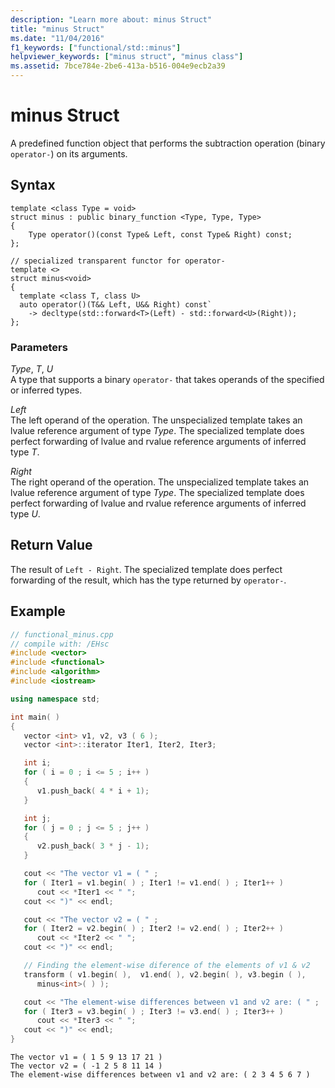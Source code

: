 ```yaml
---
description: "Learn more about: minus Struct"
title: "minus Struct"
ms.date: "11/04/2016"
f1_keywords: ["functional/std::minus"]
helpviewer_keywords: ["minus struct", "minus class"]
ms.assetid: 7bce784e-2be6-413a-b516-004e9ecb2a39
---
```

# minus Struct

A predefined function object that performs the subtraction operation (binary `operator-`)  on its arguments.

## Syntax

```
template <class Type = void>
struct minus : public binary_function <Type, Type, Type>
{
    Type operator()(const Type& Left, const Type& Right) const;
};

// specialized transparent functor for operator-
template <>
struct minus<void>
{
  template <class T, class U>
  auto operator()(T&& Left, U&& Right) const`
    -> decltype(std::forward<T>(Left) - std::forward<U>(Right));
};
```

### Parameters

*Type*, *T*, *U*\
A type that supports a binary `operator-` that takes operands of the specified or inferred types.

*Left*\
The left operand of the operation. The unspecialized template takes an lvalue reference argument of type *Type*. The specialized template does perfect forwarding of lvalue and rvalue reference arguments of inferred type *T*.

*Right*\
The right operand of the operation. The unspecialized template takes an lvalue reference argument of type *Type*. The specialized template does perfect forwarding of lvalue and rvalue reference arguments of inferred type *U*.

## Return Value

The result of `Left - Right`. The specialized template does perfect forwarding of the result, which has the type returned by `operator-`.

## Example

```cpp
// functional_minus.cpp
// compile with: /EHsc
#include <vector>
#include <functional>
#include <algorithm>
#include <iostream>

using namespace std;

int main( )
{
   vector <int> v1, v2, v3 ( 6 );
   vector <int>::iterator Iter1, Iter2, Iter3;

   int i;
   for ( i = 0 ; i <= 5 ; i++ )
   {
      v1.push_back( 4 * i + 1);
   }

   int j;
   for ( j = 0 ; j <= 5 ; j++ )
   {
      v2.push_back( 3 * j - 1);
   }

   cout << "The vector v1 = ( " ;
   for ( Iter1 = v1.begin( ) ; Iter1 != v1.end( ) ; Iter1++ )
      cout << *Iter1 << " ";
   cout << ")" << endl;

   cout << "The vector v2 = ( " ;
   for ( Iter2 = v2.begin( ) ; Iter2 != v2.end( ) ; Iter2++ )
      cout << *Iter2 << " ";
   cout << ")" << endl;

   // Finding the element-wise diference of the elements of v1 & v2
   transform ( v1.begin( ),  v1.end( ), v2.begin( ), v3.begin ( ),
      minus<int>( ) );

   cout << "The element-wise differences between v1 and v2 are: ( " ;
   for ( Iter3 = v3.begin( ) ; Iter3 != v3.end( ) ; Iter3++ )
      cout << *Iter3 << " ";
   cout << ")" << endl;
}
```

```Output
The vector v1 = ( 1 5 9 13 17 21 )
The vector v2 = ( -1 2 5 8 11 14 )
The element-wise differences between v1 and v2 are: ( 2 3 4 5 6 7 )
```
